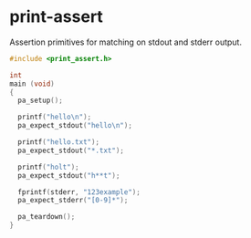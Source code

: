 # print-assert

Assertion primitives for matching on stdout and stderr output.

```c
#include <print_assert.h>

int
main (void)
{
  pa_setup();

  printf("hello\n");
  pa_expect_stdout("hello\n");

  printf("hello.txt");
  pa_expect_stdout("*.txt");

  printf("holt");
  pa_expect_stdout("h**t");

  fprintf(stderr, "123example");
  pa_expect_stderr("[0-9]*");

  pa_teardown();
}

```
